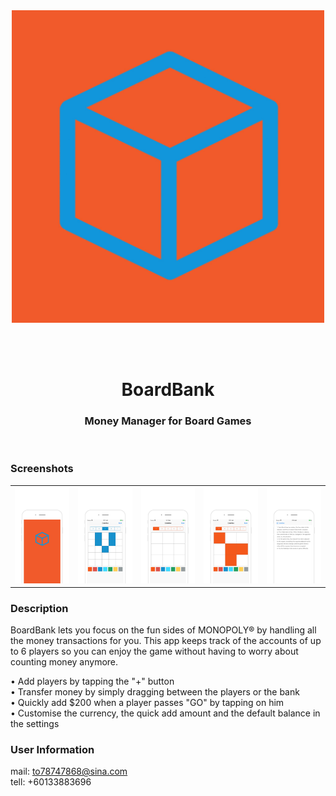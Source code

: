 <div align="center">
<img width=500 src="https://github.com/haolijun168/ColorBox/blob/master/Image/logo.jpg">

<br> <br>

<h1> BoardBank </h1> 
<h3> Money Manager for Board Games </h3></div>

<br>


### Screenshots

<table align="center" border="0">

<tr>
<td> <img src="https://raw.githubusercontent.com/haolijun168/ColorBox/master/Image/IMG_8279.JPG"> </td>
<td> <img src="https://raw.githubusercontent.com/haolijun168/ColorBox/master/Image/IMG_8276.JPG"> </td>
<td> <img src="https://raw.githubusercontent.com/haolijun168/ColorBox/master/Image/IMG_8277.JPG"> </td>
<td> <img src="https://raw.githubusercontent.com/haolijun168/ColorBox/master/Image/IMG_8278.JPG"> </td>
<td> <img src="https://raw.githubusercontent.com/haolijun168/ColorBox/master/Image/IMG_8280.JPG"> </td>
</tr>

<tr>

</tr>


</table>

### Description

BoardBank lets you focus on the fun sides of MONOPOLY® by handling all the money transactions for you. This app keeps track of the accounts of up to 6 players so you can enjoy the game without having to worry about counting money anymore.

• Add players by tapping the "+" button
<br>
• Transfer money by simply dragging between the players or the bank
<br>
• Quickly add $200 when a player passes "GO" by tapping on him
<br>
• Customise the currency, the quick add amount and the default balance in the settings
<br>


### User Information
mail: to78747868@sina.com
<br>
tell: +60133883696
